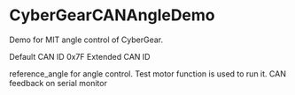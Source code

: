 # CyberGearCANAngleDemo
 Demo for MIT angle control of CyberGear.

 Default CAN ID 0x7F
 Extended CAN ID
 
reference_angle for angle control.
Test motor function is used to run it.
CAN feedback on serial monitor
